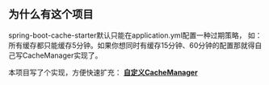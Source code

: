 ## 为什么有这个项目
spring-boot-cache-starter默认只能在application.yml配置一种过期策略，
如：所有缓存都只能缓存5分钟。如果你想同时有缓存15分钟、60分钟的配置那就得自己写CacheManager实现了。

本项目写了个实现，方便快速扩充：
[**自定义CacheManager**](src/main/javayongfa365/config/CaffeineConfig.java)